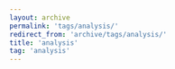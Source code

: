 ```yaml
---
layout: archive
permalink: 'tags/analysis/'
redirect_from: 'archive/tags/analysis/'
title: 'analysis'
tag: 'analysis'
---
```

